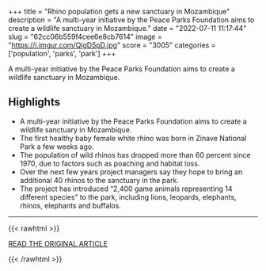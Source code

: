 +++
title = "Rhino population gets a new sanctuary in Mozambique"
description = "A multi-year initiative by the Peace Parks Foundation aims to create a wildlife sanctuary in Mozambique."
date = "2022-07-11 11:17:44"
slug = "62cc06b559f4cee6e8cb7614"
image = "https://i.imgur.com/QigD5pD.jpg"
score = "3005"
categories = ['population', 'parks', 'park']
+++

A multi-year initiative by the Peace Parks Foundation aims to create a wildlife sanctuary in Mozambique.

## Highlights

- A multi-year initiative by the Peace Parks Foundation aims to create a wildlife sanctuary in Mozambique.
- The first healthy baby female white rhino was born in Zinave National Park a few weeks ago.
- The population of wild rhinos has dropped more than 60 percent since 1970, due to factors such as poaching and habitat loss.
- Over the next few years project managers say they hope to bring an additional 40 rhinos to the sanctuary in the park.
- The project has introduced “2,400 game animals representing 14 different species” to the park, including lions, leopards, elephants, rhinos, elephants and buffalos.

---

{{< rawhtml >}}
  <p class="article-category">
    <a target="_blank" href="https://abcnews.go.com/International/rhino-population-sanctuary-mozambique/story?id=86305734">READ THE ORIGINAL ARTICLE</a>
  </p>
{{< /rawhtml >}}
